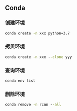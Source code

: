
## Conda

### 创建环境
```bat
conda create -n xxx python=3.7
```

### 拷贝环境
```bat
conda create -n xxx --clone yyy
```

### 查询环境
```bat
conda env list
```

### 删除环境
```bat
conda remove -n rcnn --all
```